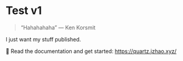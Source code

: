 # Test v1

> “Hahahahaha” — Ken Korsmit

I just want my stuff published.

🔗 Read the documentation and get started: https://quartz.jzhao.xyz/
